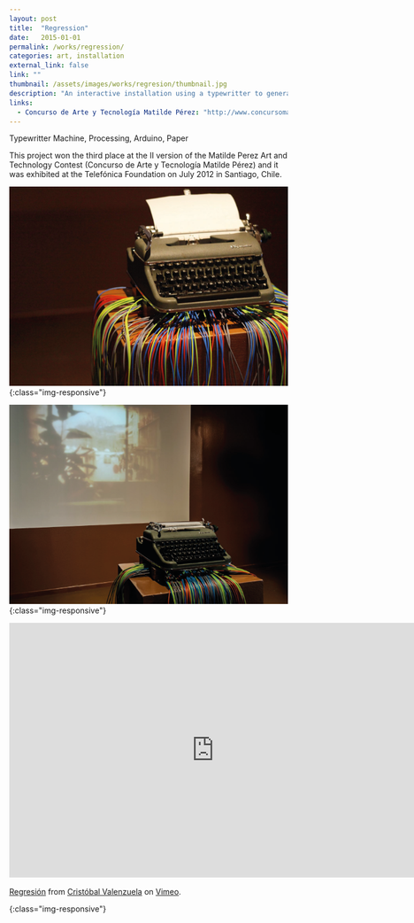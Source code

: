 ```yaml
---
layout: post
title:  "Regression"
date:   2015-01-01
permalink: /works/regression/
categories: art, installation
external_link: false
link: ""
thumbnail: /assets/images/works/regresion/thumbnail.jpg
description: "An interactive installation using a typewritter to generate short video feedback."
links:
  - Concurso de Arte y Tecnología Matilde Pérez: "http://www.concursomatildeperez.cl/"
---
```


Typewritter Machine, Processing, Arduino, Paper

This project won the third place at the II version of the Matilde Perez Art and Technology Contest (Concurso de Arte y Tecnología Matilde Pérez) and it was exhibited at the Telefónica Foundation on July 2012 in Santiago, Chile.

![alt text](/assets/images/works/regresion/01regresion.png "Regresion"){:class="img-responsive"}

![alt text](/assets/images/works/regresion/02regresion.png "Regresion"){:class="img-responsive"}

<iframe src="https://player.vimeo.com/video/47217289" width="740" height="460" frameborder="0" webkitallowfullscreen mozallowfullscreen allowfullscreen></iframe>
<p><a href="https://vimeo.com/47217289">Regresi&oacute;n</a> from <a href="https://vimeo.com/cvalenzuela">Crist&oacute;bal Valenzuela</a> on <a href="https://vimeo.com">Vimeo</a>.</p>{:class="img-responsive"}
